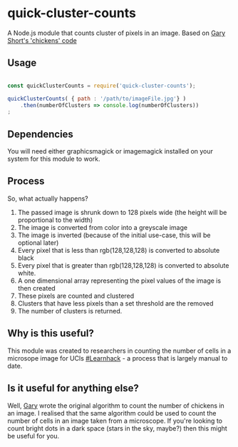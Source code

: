 # quick-cluster-counts
A Node.js module that counts cluster of pixels in an image. Based on [Gary Short's 'chickens' code](https://github.com/garyshort/chickens)

## Usage

```JavaScript

const quickClusterCounts = require('quick-cluster-counts');

quickClusterCounts( { path : '/path/to/imageFile.jpg'} )
    .then(numberOfClusters => console.log(numberOfClusters))
;

```

## Dependencies

You will need either graphicsmagick or imagemagick installed on your system for this module to work.

## Process

So, what actually happens? 

1. The passed image is shrunk down to 128 pixels wide (the height will be proportional to the width)
2. The image is converted from color into a greyscale image
3. The image is inverted (because of the initial use-case, this will be optional later)
4. Every pixel that is less than rgb(128,128,128) is converted to absolute black
5. Every pixel that is greater than rgb(128,128,128) is converted to absolute white.
6. A one dimensional array representing the pixel values of the image is then created
7. These pixels are counted and clustered 
8. Clusters that have less pixels than a set threshold are the removed
9. The number of clusters is returned.

## Why is this useful?

This module was created to researchers in counting the number of cells in a microsope image for UCls [#Learnhack](http://learnhack.it) - a process that is largely manual to date. 

## Is it useful for anything else?
Well, [Gary](https://twitter.com/garyshort) wrote the original algorithm to count the number of chickens in an image. I realised that the same algorithm could be used to count the number of cells in an image taken from a microscope. If you're looking to count bright dots in a dark space (stars in the sky, maybe?) then this might be useful for you.

